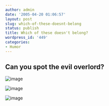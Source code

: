 ```yaml
---
author: admin
date: '2005-04-20 01:06:57'
layout: post
slug: which-of-these-doesnt-belong
status: publish
title: Which of these doesn't belong?
wordpress_id: '449'
categories:
- Humor
---
```


## Can you spot the evil overlord?

![image](http://www.arcanology.com/images/inside-pope.jpg)

![image](http://www.arcanology.com/images/emperor_2.jpg)

![image](http://www.arcanology.com/images/050419_pope_benedict_main_h.jpg)

